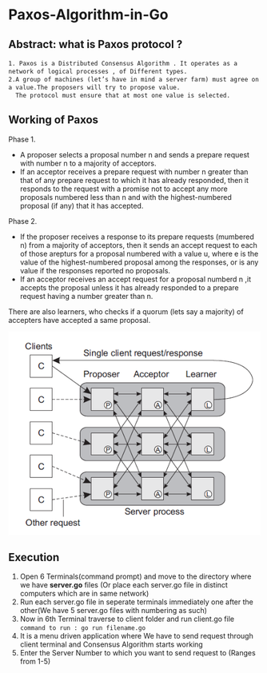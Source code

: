 # Paxos-Algorithm-in-Go

## Abstract: what is Paxos protocol ?
    1. Paxos is a Distributed Consensus Algorithm . It operates as a network of logical processes , of Different types.
    2.A group of machines (let’s have in mind a server farm) must agree on a value.The proposers will try to propose value. 
      The protocol must ensure that at most one value is selected.

## Working of Paxos
Phase 1. 

- A proposer selects a proposal number n and sends a prepare request with number n to a majority of acceptors.
- If an acceptor receives a prepare request with number n greater than that of any prepare request to which it has already responded, 
  then it responds to the request with a promise not to accept any more proposals numbered less than n and with the highest-numbered proposal (if any) 
  that it has accepted.
  
Phase 2. 

-  If the proposer receives a response to its prepare requests (mumbered n) from a majority of acceptors, then it sends an accept 
   request to each of those arepturs for a proposal numbered with a value u, where e is the value of the highest-numbered proposal among the responses,
   or is any value if the responses reported no proposals.
- If an acceptor receives an accept request for a proposal numberd n ,it accepts the proposal unless it has already responded to a prepare 
  request having a number greater than n.
  
There are also learners, who checks if a quorum (lets say a majority) of accepters have accepted a same proposal.
  
![Paxos](paxos-understand.png)

## Execution
1. Open 6 Terminals(command prompt) and move to the directory where we have **server.go** files (Or place each server.go file in distinct computers which are in same network)
2. Run each server.go file in seperate terminals immediately one after the other(We have 5 server.go files with numbering as such)
3. Now in 6th Terminal traverse to client folder and run client.go file
```command to run : go run filename.go```
4. It is a menu driven application where We have to send request through client terminal and Consensus Algorithm starts working
5. Enter the Server Number to which you want to send request to (Ranges from 1-5)
